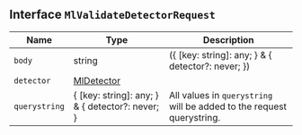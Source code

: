 ## Interface `MlValidateDetectorRequest`

| Name | Type | Description |
| - | - | - |
| `body` | string | ({ [key: string]: any; } & { detector?: never; }) | All values in `body` will be added to the request body. |
| `detector` | [MlDetector](./MlDetector.md) | &nbsp; |
| `querystring` | { [key: string]: any; } & { detector?: never; } | All values in `querystring` will be added to the request querystring. |

